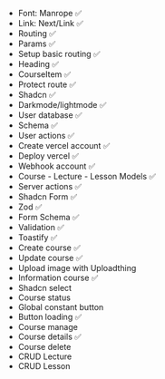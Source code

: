 - Font: Manrope ✅
- Link: Next/Link ✅
- Routing ✅
- Params ✅
- Setup basic routing ✅
- Heading ✅
- CourseItem ✅
- Protect route ✅
- Shadcn ✅
- Darkmode/lightmode ✅
- User database ✅
- Schema ✅
- User actions ✅
- Create vercel account ✅
- Deploy vercel ✅
- Webhook account ✅
- Course - Lecture - Lesson Models ✅
- Server actions ✅
- Shadcn Form ✅
- Zod ✅
- Form Schema ✅
- Validation ✅
- Toastify ✅
- Create course ✅
- Update course ✅
- Upload image with Uploadthing
- Information course ✅
- Shadcn select
- Course status
- Global constant button
- Button loading ✅
- Course manage
- Course details ✅
- Course delete
- CRUD Lecture
- CRUD Lesson
